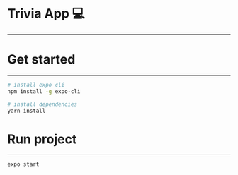 # Trivia App 💻
* * *
# Get started
* * *
```sh
# install expo cli
npm install -g expo-cli

# install dependencies
yarn install
```

# Run project
* * *
```sh
expo start
```
